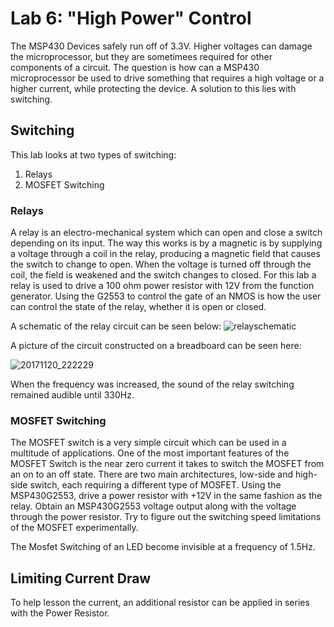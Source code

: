 # Lab 6: "High Power" Control

The MSP430 Devices safely run off of 3.3V. Higher voltages can damage the microprocessor, but they are sometimees required for other components of a circuit. The question is how can a MSP430 microprocessor be used to drive something that requires a high voltage or a higher current, while protecting the device. A solution to this lies with switching. 

## Switching

This lab looks at two types of switching:
1. Relays
2. MOSFET Switching

### Relays

A relay is an electro-mechanical system which can open and close a switch depending on its input. The way this works is by a magnetic is by supplying a voltage through a coil in the relay, producing a magnetic field that causes the switch to change to open. When the voltage is turned off through the coil, the field is weakened and the switch changes to closed. For this lab a relay is used to drive a 100 ohm power resistor with 12V from the function generator. Using the G2553 to control the gate of an NMOS is how the user can control the state of the relay, whether it is open or closed. 

A schematic of the relay circuit can be seen below:
![relayschematic](https://user-images.githubusercontent.com/31701000/33510010-179d41e2-d6d5-11e7-943e-1b9d66e985ff.png)


A picture of the circuit constructed on a breadboard can be seen here:

![20171120_222229](https://user-images.githubusercontent.com/31701000/33510005-01d9d550-d6d5-11e7-9e20-9374e115bff2.jpg)

When the frequency was increased, the sound of the relay switching remained audible until 330Hz.


### MOSFET Switching
The MOSFET switch is a very simple circuit which can be used in a multitude of applications. One of the most important features of the MOSFET Switch is the near zero current it takes to switch the MOSFET from an on to an off state. There are two main architectures, low-side and high-side switch, each requiring a different type of MOSFET. Using the MSP430G2553, drive a power resistor with +12V in the same fashion as the relay. Obtain an MSP430G2553 voltage output along with the voltage through the power resistor. Try to figure out the switching speed limitations of the MOSFET experimentally.


The Mosfet Switching of an LED become invisible at a frequency of 1.5Hz. 

## Limiting Current Draw
To help lesson the current, an additional resistor can be applied in series with the Power Resistor.
